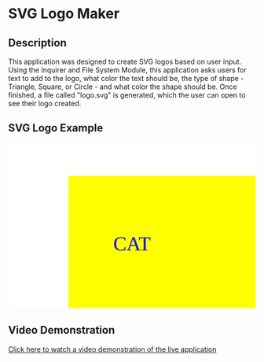 # SVG Logo Maker

## Description
This application was designed to create SVG logos based on user input. Using the Inquirer and File System Module, this application asks users for text to add to the logo, what color the text should be, the type of shape - Triangle, Square, or Circle - and what color the shape should be. Once finished, a file called "logo.svg" is generated, which the user can open to see their logo created.

## SVG Logo Example
![SVG Logo Example generated with application](./examples/logo.svg)

## Video Demonstration
[Click here to watch a video demonstration of the live application](https://drive.google.com/file/d/1G5VhEo_LAlgE8SWuH7E1jKwudEsTcCj8/view)
